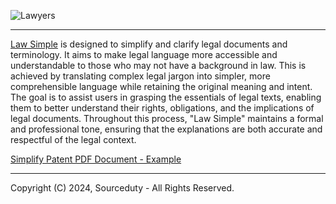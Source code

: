 ![Lawyers](https://github.com/sourceduty/Law_Simple/assets/123030236/a39f055c-0fc7-4887-b810-20324de8caea)

***

[Law Simple](https://chat.openai.com/g/g-nGrf808nn-law-simple) is designed to simplify and clarify legal documents and terminology. It aims to make legal language more accessible and understandable to those who may not have a background in law. This is achieved by translating complex legal jargon into simpler, more comprehensible language while retaining the original meaning and intent. The goal is to assist users in grasping the essentials of legal texts, enabling them to better understand their rights, obligations, and the implications of legal documents. Throughout this process, "Law Simple" maintains a formal and professional tone, ensuring that the explanations are both accurate and respectful of the legal context.

[Simplify Patent PDF Document - Example](https://chat.openai.com/g/g-nGrf808nn-law-simple)

***
Copyright (C) 2024, Sourceduty - All Rights Reserved.
